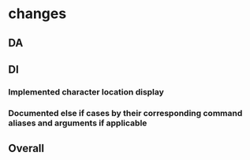 # changes

## DA

## DI

### Implemented character location display

### Documented else if cases by their corresponding command aliases and arguments if applicable

## Overall
